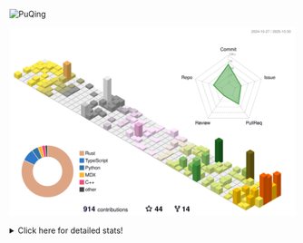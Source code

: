 ![PuQing](https://user-images.githubusercontent.com/27223114/171565019-9a56fae6-b08b-421f-99db-7e830da42371.png)

![](./profile-3d-contrib/profile-season-animate.svg)

<details>
<summary>Click here for detailed stats!</summary>

<!--START_SECTION:waka-->
![Lines of code](https://img.shields.io/badge/From%20Hello%20World%20I%27ve%20Written-2.8%20million%20lines%20of%20code-blue)

**🐱 My GitHub Data** 

> 📦 478.1 kB Used in GitHub's Storage 
 > 
> 🏆 811 Contributions in the Year 2025
 > 
> 🚫 Not Opted to Hire
 > 
> 📜 36 Public Repositories 
 > 
> 🔑 36 Private Repositories 
 > 
**I'm an Early 🐤** 

```text
🌞 Morning                1024 commits        ██░░░░░░░░░░░░░░░░░░░░░░░   09.41 % 
🌆 Daytime                4712 commits        ███████████░░░░░░░░░░░░░░   43.32 % 
🌃 Evening                2949 commits        ███████░░░░░░░░░░░░░░░░░░   27.11 % 
🌙 Night                  2193 commits        █████░░░░░░░░░░░░░░░░░░░░   20.16 % 
```


📊 **This Week I Spent My Time On** 

```text
💬 Programming Languages: 
Rust                     10 hrs 53 mins      ██████░░░░░░░░░░░░░░░░░░░   25.83 % 
Text                     9 hrs 45 mins       ██████░░░░░░░░░░░░░░░░░░░   23.13 % 
Python                   6 hrs 57 mins       ████░░░░░░░░░░░░░░░░░░░░░   16.51 % 
TypeScript               3 hrs 10 mins       ██░░░░░░░░░░░░░░░░░░░░░░░   07.55 % 
Bash                     2 hrs 59 mins       ██░░░░░░░░░░░░░░░░░░░░░░░   07.08 % 

🔥 Editors: 
VS Code                  42 hrs 10 mins      █████████████████████████   100.00 % 

💻 Operating System: 
WSL                      22 hrs 10 mins      █████████████░░░░░░░░░░░░   52.59 % 
Linux                    19 hrs 59 mins      ████████████░░░░░░░░░░░░░   47.41 % 
```


<!--END_SECTION:waka-->
</details>
